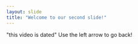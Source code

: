 ```yaml
---
layout: slide
title: "Welcome to our second slide!"
---
```

"this video is dated"
Use the left arrow to go back!
